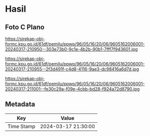 # Hasil

## Foto C Plano

https://sirekap-obj-formc.kpu.go.id/61df/pemilu/ppwp/96/05/16/20/06/9605162006001-20240317-210950--303e73b0-9c1e-4b2b-90b1-7fff7f943601.jpg

https://sirekap-obj-formc.kpu.go.id/61df/pemilu/ppwp/96/05/16/20/06/9605162006001-20240317-210955--2f3d491f-c4d8-4116-9ae3-dc98416a6d7d.jpg

https://sirekap-obj-formc.kpu.go.id/61df/pemilu/ppwp/96/05/16/20/06/9605162006001-20240317-211001--fe30c29a-f09e-4cbb-bd28-f924a72d8790.jpg


## Metadata

| Key        | Value               |
| ---------- | ------------------- |
| Time Stamp | 2024-03-17 21:30:00 |



